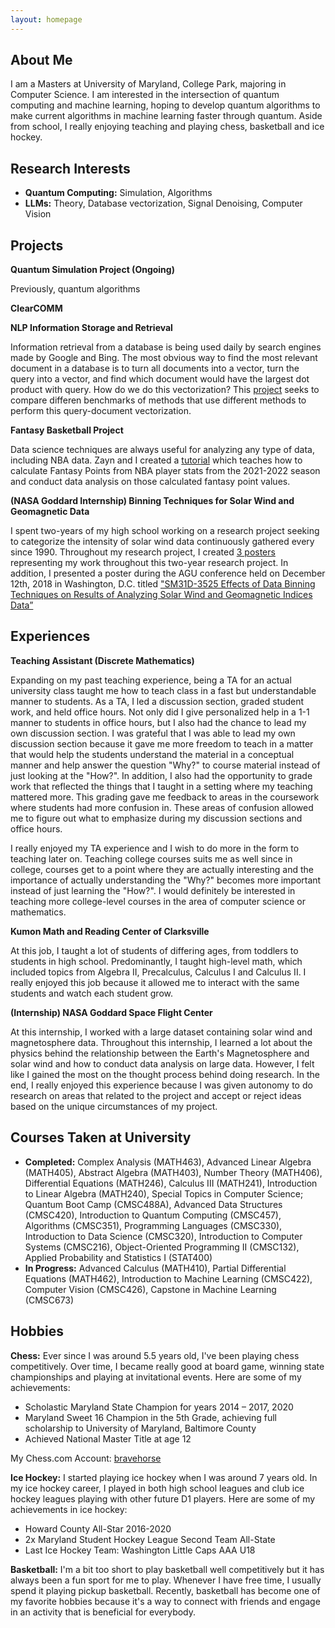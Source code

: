 ```yaml
---
layout: homepage
---
```


## About Me

I am a Masters at University of Maryland, College Park, majoring in Computer Science. I am interested in the intersection of quantum computing and machine learning, hoping to develop quantum algorithms to make current algorithms in machine learning faster through quantum. Aside from school, I really enjoying teaching and playing chess, basketball and ice hockey.

## Research Interests

- **Quantum Computing:** Simulation, Algorithms
- **LLMs:** Theory, Database vectorization, Signal Denoising, Computer Vision

## Projects 

**Quantum Simulation Project (Ongoing)**

Previously, quantum algorithms 

**ClearCOMM**

**NLP Information Storage and Retrieval**

Information retrieval from a database is being used daily by search engines made by Google and Bing. The most obvious way to find the most relevant document in a database is to turn all documents into a vector, turn the query into a vector, and find which document would have the largest dot product with query. How do we do this vectorization? This <a href="https://github.com/rifaaQ/cmsc674">project</a> seeks to compare differen benchmarks of methods that use different methods to perform this query-document vectorization. 

**Fantasy Basketball Project**

Data science techniques are always useful for analyzing any type of data, including NBA data. Zayn and I created a <a href="https://andrewzayn.github.io/">tutorial</a> which teaches how to calculate Fantasy Points from NBA player stats from the 2021-2022 season and conduct data analysis on those calculated fantasy point values. 

**(NASA Goddard Internship) Binning Techniques for Solar Wind and Geomagnetic Data**

I spent two-years of my high school working on a research project seeking to categorize the intensity of solar wind data continuously gathered every since 1990. Throughout my research project, I created <a href="https://drive.google.com/drive/u/0/folders/1kQjVQ5YEQRJgyfJcXdeBf3LZXl0UATRK">3 posters</a> representing my work throughout this two-year research project. In addition, I presented a poster during the AGU conference held on December 12th, 2018 in Washington, D.C. titled
<a href="https://agu.confex.com/agu/fm18/meetingapp.cgi/Paper/396419">"SM31D-3525 Effects of Data Binning Techniques on Results of Analyzing Solar Wind and Geomagnetic Indices Data”</a>

## Experiences 

**Teaching Assistant (Discrete Mathematics)**

Expanding on my past teaching experience, being a TA for an actual university class taught me how to teach class in a fast but understandable manner to students. As a TA, I led a discussion section, graded student work, and held office hours. Not only did I give personalized help in a 1-1 manner to students in office hours, but I also had the chance to lead my own discussion section. I was grateful that I was able to lead my own discussion section because it gave me more freedom to teach in a matter that would help the students understand the material in a conceptual manner and help answer the question "Why?" to course material instead of just looking at the "How?". In addition, I also had the opportunity to grade work that reflected the things that I taught in a setting where my teaching mattered more. This grading gave me feedback to areas in the coursework where students had more confusion in. These areas of confusion allowed me to figure out what to emphasize during my discussion sections and office hours.

I really enjoyed my TA experience and I wish to do more in the form to teaching later on. Teaching college courses suits me as well since in college, courses get to a point where they are actually interesting and the importance of actually understanding the "Why?" becomes more important instead of just learning the "How?". I would definitely be interested in teaching more college-level courses in the area of computer science or mathematics. 

**Kumon Math and Reading Center of Clarksville**

At this job, I taught a lot of students of differing ages, from toddlers to students in high school. Predominantly, I taught high-level math, which included topics from Algebra II, Precalculus, Calculus I and Calculus II. I really enjoyed this job because it allowed me to interact with the same students and watch each student grow. 

**(Internship) NASA Goddard Space Flight Center**

At this internship, I worked with a large dataset containing solar wind and magnetosphere data. Throughout this internship, I learned a lot about the physics behind the relationship between the Earth's Magnetosphere and solar wind and how to conduct data analysis on large data. However, I felt like I gained the most on the thought process behind doing research. In the end, I really enjoyed this experience because I was given autonomy to do research on areas that related to the project and accept or reject ideas based on the unique circumstances of my project. 

## Courses Taken at University

- **Completed:** Complex Analysis (MATH463), Advanced Linear Algebra (MATH405), Abstract Algebra (MATH403), Number Theory (MATH406), Differential Equations (MATH246), Calculus III (MATH241), Introduction to Linear Algebra (MATH240), Special Topics in Computer Science; Quantum Boot Camp (CMSC488A),  Advanced Data Structures (CMSC420), Introduction to Quantum Computing (CMSC457), Algorithms (CMSC351), Programming Languages (CMSC330), Introduction to Data Science (CMSC320), Introduction to Computer Systems (CMSC216), Object-Oriented Programming II (CMSC132), Applied Probability and Statistics I (STAT400)
- **In Progress:** Advanced Calculus (MATH410), Partial Differential Equations (MATH462), Introduction to Machine Learning (CMSC422), Computer Vision (CMSC426), Capstone in Machine Learning (CMSC673)

## Hobbies

**Chess:** Ever since I was around 5.5 years old, I've been playing chess competitively. Over time, I became really good at board game, winning state championships and playing at invitational events. Here are some of my achievements: 

- Scholastic Maryland State Champion for years 2014 – 2017, 2020
- Maryland Sweet 16 Champion in the 5th Grade, achieving full scholarship to University of Maryland, Baltimore County
- Achieved National Master Title at age 12

My Chess.com Account: <a href="https://www.chess.com/member/bravehorse">bravehorse</a>

**Ice Hockey:** I started playing ice hockey when I was around 7 years old. In my ice hockey career, I played in both high school leagues and club ice hockey leagues playing with other future D1 players. Here are some of my achievements in ice hockey: 

- Howard County All-Star 2016-2020
- 2x Maryland Student Hockey League Second Team All-State
- Last Ice Hockey Team: Washington Little Caps AAA U18

**Basketball:** I'm a bit too short to play basketball well competitively but it has always been a fun sport for me to play. Whenever I have free time, I usually spend it playing pickup basketball. Recently, basketball has become one of my favorite hobbies because it's a way to connect with friends and engage in an activity that is beneficial for everybody.
